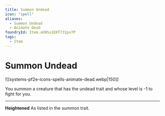 ```yaml
---
title: Summon Undead
icon: "spell"
aliases:
  - Summon Undead
  - Animate Dead
foundryId: Item.aO0Su1EKT731px7P
tags:
  - Item
---
```


# Summon Undead
![[systems-pf2e-icons-spells-animate-dead.webp|150]]

You summon a creature that has the undead trait and whose level is -1 to fight for you.

* * *

**Heightened** As listed in the summon trait.
